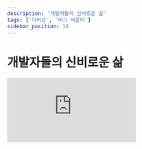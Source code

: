 ```yaml
---
description: '개발자들의 신비로운 삶'
tags: ['디버깅', '버그 바운티']
sidebar_position: 10
---
```


# 개발자들의 신비로운 삶

<iframe class="codepen" src="https://www.youtube.com/embed/ocwnns57cYQ" title="Kantega | The Mysterious Life of Developers" frameborder="0" allow="accelerometer; autoplay; clipboard-write; encrypted-media; gyroscope; picture-in-picture; web-share" allowfullscreen></iframe>
